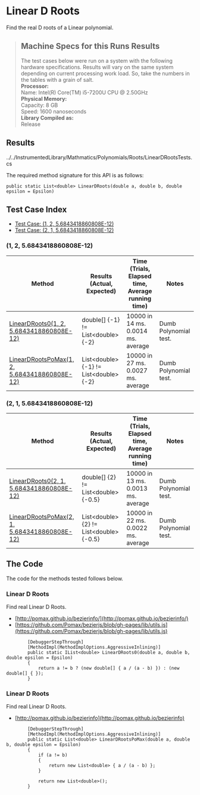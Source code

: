 # Linear D Roots

Find the real D roots of a Linear polynomial.

> ## Machine Specs for this Runs Results
> The test cases below were run on a system with the following hardware specifications. Results will vary on the same system depending on current processing work load. So, take the numbers in the tables with a grain of salt.  
> **Processor:**  
> Name: Intel(R) Core(TM) i5-7200U CPU @ 2.50GHz  
  > **Physical Memory:**  
> Capacity: 8 GB  
> Speed: 1600 nanoseconds  
  > **Library Compiled as:**  
> Release  

## Results

../../InstrumentedLibrary/Mathmatics/Polynomials/Roots/LinearDRootsTests.cs

The required method signature for this API is as follows:

```CSharp
public static List<double> LinearDRoots(double a, double b, double epsilon = Epsilon)
```

## Test Case Index

- [Test Case: (1, 2, 5.6843418860808E-12)](#1,-2,-5.6843418860808E-12)
- [Test Case: (2, 1, 5.6843418860808E-12)](#2,-1,-5.6843418860808E-12)

### (1, 2, 5.6843418860808E-12)

| Method | Results (Actual, Expected) | Time (Trials, Elapsed time, Average running time) | Notes |
|---|---|---|---|
| [LinearDRoots0(1, 2, 5.6843418860808E-12)](#Linear-D-Roots) | double\[\] {-1} != List\<double\> {-2} | 10000 in 14 ms. 0.0014 ms. average | Dumb Polynomial test. |
| [LinearDRootsPoMax(1, 2, 5.6843418860808E-12)](#Linear-D-Roots) | List\<double\> {-1} != List\<double\> {-2} | 10000 in 27 ms. 0.0027 ms. average | Dumb Polynomial test. |

### (2, 1, 5.6843418860808E-12)

| Method | Results (Actual, Expected) | Time (Trials, Elapsed time, Average running time) | Notes |
|---|---|---|---|
| [LinearDRoots0(2, 1, 5.6843418860808E-12)](#Linear-D-Roots) | double\[\] {2} != List\<double\> {-0.5} | 10000 in 13 ms. 0.0013 ms. average | Dumb Polynomial test. |
| [LinearDRootsPoMax(2, 1, 5.6843418860808E-12)](#Linear-D-Roots) | List\<double\> {2} != List\<double\> {-0.5} | 10000 in 22 ms. 0.0022 ms. average | Dumb Polynomial test. |

## The Code

The code for the methods tested follows below.

### Linear D Roots

Find real Linear D Roots.  
- [http://pomax.github.io/bezierinfo/](http://pomax.github.io/bezierinfo/)
- [https://github.com/Pomax/bezierjs/blob/gh-pages/lib/utils.js](https://github.com/Pomax/bezierjs/blob/gh-pages/lib/utils.js)

```CSharp
        [DebuggerStepThrough]
        [MethodImpl(MethodImplOptions.AggressiveInlining)]
        public static IList<double> LinearDRoots0(double a, double b, double epsilon = Epsilon)
        {
            return a != b ? (new double[] { a / (a - b) }) : (new double[] { });
        }
```

### Linear D Roots

Find real Linear D Roots.  
- [http://pomax.github.io/bezierinfo](http://pomax.github.io/bezierinfo)

```CSharp
        [DebuggerStepThrough]
        [MethodImpl(MethodImplOptions.AggressiveInlining)]
        public static List<double> LinearDRootsPoMax(double a, double b, double epsilon = Epsilon)
        {
            if (a != b)
            {
                return new List<double> { a / (a - b) };
            }

            return new List<double>();
        }
```


